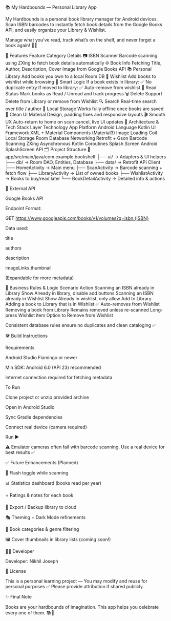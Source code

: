 📚 My Hardbounds — Personal Library App

My Hardbounds is a personal book library manager for Android devices.
Scan ISBN barcodes to instantly fetch book details from the Google Books API, and easily organize your Library & Wishlist.

Manage what you’ve read, track what’s on the shelf, and never forget a book again! 📖✨

🚀 Features
Feature Category	Details
📷 ISBN Scanner	Barcode scanning using ZXing to fetch book details automatically
🌐 Book Info Fetching	Title, Author, Description, Cover Image from Google Books API
📚 Personal Library	Add books you own to a local Room DB
📝 Wishlist	Add books to wishlist while browsing
🔄 Smart Logic	If a book exists in library: ✅ No duplicate entry
If moved to library: ✅ Auto-remove from wishlist
📕 Read Status	Mark books as Read / Unread and track progress
🗑 Delete Support	Delete from Library or remove from Wishlist
🔍 Search	Real-time search over title / author
💾 Local Storage	Works fully offline once books are saved
🎨 Clean UI	Material Design, padding fixes and responsive layouts
🎬 Smooth UX	Auto-return to home on scan cancel, live UI updates
🧩 Architecture & Tech Stack
Layer	Technology
App Platform	Android
Language	Kotlin
UI Framework	XML + Material Components (Material3)
Image Loading	Coil
Local Storage	Room Database
Networking	Retrofit + Gson
Barcode Scanning	ZXing
Asynchronous	Kotlin Coroutines
Splash Screen	Android SplashScreen API
🗂 Project Structure
📁 app/src/main/java/com.example.bookshelf
 ├── ui/               → Adapters & UI helpers
 ├── db/               → Room DAO, Entities, Database
 ├── data/             → Retrofit API Client
 ├── HomeActivity      → Main menu
 ├── ScanActivity      → Barcode scanning + fetch flow
 ├── LibraryActivity   → List of owned books
 ├── WishlistActivity  → Books to buy/read later
 └── BookDetailActivity → Detailed info & actions

🔌 External API

Google Books API

Endpoint Format:

GET https://www.googleapis.com/books/v1/volumes?q=isbn:{ISBN}


Data used:

title

authors

description

imageLinks.thumbnail

(Expandable for more metadata)

🧠 Business Rules & Logic
Scenario	Action
Scanning an ISBN already in Library	Show Already in library, disable add buttons
Scanning an ISBN already in Wishlist	Show Already in wishlist, only allow Add to Library
Adding a book to Library that is in Wishlist	✅ Auto-removes from Wishlist
Removing a book from Library	Remains removed unless re-scanned
Long-press Wishlist item	Option to Remove from Wishlist

Consistent database rules ensure no duplicates and clean cataloging ✅

🛠 Build Instructions

Requirements

Android Studio Flamingo or newer

Min SDK: Android 6.0 (API 23) recommended

Internet connection required for fetching metadata

To Run

Clone project or unzip provided archive

Open in Android Studio

Sync Gradle dependencies

Connect real device (camera required)

Run ▶

⚠️ Emulator cameras often fail with barcode scanning.
Use a real device for best results ✅

✅ Future Enhancements (Planned)

🔦 Flash toggle while scanning

📊 Statistics dashboard (books read per year)

⭐ Ratings & notes for each book

📁 Export / Backup library to cloud

🎭 Theming + Dark Mode refinements

📖 Book categories & genre filtering

🖼 Cover thumbnails in library lists (coming soon!)

🧑‍💻 Developer

Developer: Nikhil Joseph

📌 License

This is a personal learning project —
You may modify and reuse for personal purposes ✅
Please provide attribution if shared publicly.

✨ Final Note

Books are your hardbounds of imagination.
This app helps you celebrate every one of them. 📚💙
